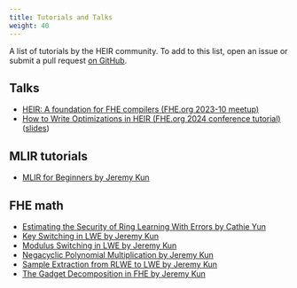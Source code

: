 ```yaml
---
title: Tutorials and Talks
weight: 40
---
```


A list of tutorials by the HEIR community. To add to this list, open an issue or
submit a pull request
[on GitHub](https://github.com/google/heir/blob/main/docs/content/en/docs/tutorials.md).

## Talks

- [HEIR: A foundation for FHE compilers (FHE.org 2023-10 meetup)](https://www.youtube.com/watch?v=kqDFdKUTNA4)
- [How to Write Optimizations in HEIR (FHE.org 2024 conference tutorial)](https://www.youtube.com/watch?v=ne5D_kqlxYg&list=PLnbmMskCVh1fZy00EZQnFSezctvwYmlRM&index=4)
  ([slides](https://docs.google.com/presentation/d/1zRgrkWgLn4FxAWWDTQb8KnS-pqtUbST1AIR8bT_a-E8/edit?usp=sharing))

## MLIR tutorials

- [MLIR for Beginners by Jeremy Kun](https://github.com/j2kun/mlir-tutorial/)

## FHE math

- [Estimating the Security of Ring Learning With Errors by Cathie Yun](https://jeremykun.com/2022/12/28/estimating-the-security-of-ring-learning-with-errors-rlwe/)
- [Key Switching in LWE by Jeremy Kun](https://jeremykun.com/2022/08/29/key-switching-in-lwe/)
- [Modulus Switching in LWE by Jeremy Kun](https://jeremykun.com/2022/07/16/modulus-switching-in-lwe/)
- [Negacyclic Polynomial Multiplication by Jeremy Kun](https://jeremykun.com/2022/12/09/negacyclic-polynomial-multiplication/)
- [Sample Extraction from RLWE to LWE by Jeremy Kun](https://jeremykun.com/2023/02/27/sample-extraction-from-rlwe-to-lwe/)
- [The Gadget Decomposition in FHE by Jeremy Kun](https://jeremykun.com/2021/12/11/the-gadget-decomposition-in-fhe/)

